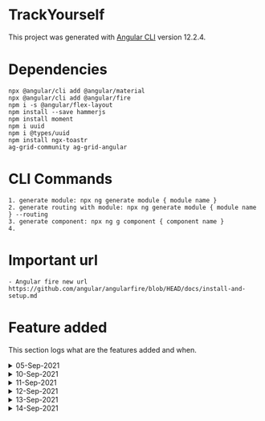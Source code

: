 # TrackYourself

This project was generated with [Angular CLI](https://github.com/angular/angular-cli) version 12.2.4.

# Dependencies
    npx @angular/cli add @angular/material
    npx @angular/cli add @angular/fire
    npm i -s @angular/flex-layout
    npm install --save hammerjs
    npm install moment
    npm i uuid
    npm i @types/uuid
    npm install ngx-toastr
    ag-grid-community ag-grid-angular

    
# CLI Commands
    1. generate module: npx ng generate module { module name }
    2. generate routing with module: npx ng generate module { module name } --routing
    3. generate component: npx ng g component { component name }
    4. 


# Important url
    - Angular fire new url
    https://github.com/angular/angularfire/blob/HEAD/docs/install-and-setup.md


# Feature added 
This section logs what are the features added and when.

<details>
   <summary>05-Sep-2021</summary>
   <ol>
      <li>Created angular project using angular cli</li>
      <li>Created Feature module i.e auth,category with core directory</li>
   </ol>
</details>

<details>
   <summary>10-Sep-2021</summary>
   <ol>
      <li>Category and subcategory module end to end created</li>
      <li>Toast message implemented</p>
      <li>Splitted navigation component i.e header and sidenav to 2 different component and kept in core directory</li>
      <li>Routing corrected and did cusmetic changes</li>
      <li>For login/logout, authstore service modified, need more improvement in future<li>
      <li>dummy logo aded</li>
   </ol>
</details>
<details>
   <summary>11-Sep-2021</summary>
   <ol>
      <li>Proper use of subject variabble when we are creating any or updating any category or subcategory, need more improvement while creating subcategory.</li>
      <li>implemented mat-table to show subcategories under category</li>
      <li>[+] Feature module: CashFlow</li>
      <li>Cash-flow ui desgin: it logs all the cash flow activities like income, expense, saving ..etc and shown all the recent activities in the ag grid table</li>
      <li>[+] Feature module: Dashboard</li>
   </ol>
</details>
<details>
   <summary>12-Sep-2021</summary>
   <ol>
      <li>Service integration for cashflow</li>
      <li>category, subcategory memory leak fixed</li>
      <li>Tag feature for searching fixed</li>
      <li>App deployed successfully: URL: https://track-yourself-2021-4d103.firebaseapp.com/</li>
   </ol>
</details>
<details>
   <summary>13-Sep-2021</summary>
   <ol>
      <li>Bug fix: JSON.parse issue while landing</li>
      <li>Toast message timer increases to 5000 and added progress bar to toast message</li>
      <li>Side nav ui width issue fixed (cosmatic changes).</li>
      <li>Show selected cashflow row in modal</li>
   </ol>
</details>
<details>
   <summary>14-Sep-2021</summary>
   <ol>
      <li>Dashboard page dessign started</li>
      <li>Showing amount based on category </li>
   </ol>
</details>